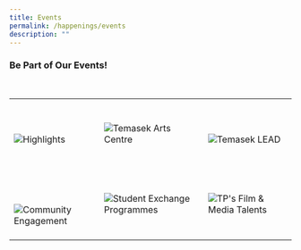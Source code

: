 ```yaml
---
title: Events
permalink: /happenings/events
description: ""
---
```

### Be Part of Our Events!

<div>
    <table>
        <tr>
            <td style="max-width:33%; vertical-align:bottom; border:none"><br>
                <a href="/events/temasek-service-excellence-awards-2022/" style="text-decoration: none">
                    <image src="/images/Happenings/Highlights.png" style="display:block;margin-left:auto;margin-right:auto;" alt="Highlights">
                    </image>
                </a>
            </td>
            <td style="max-width:33%; vertical-align:bottom; border:none"><br>
                <a href="//events/temasek-arts-centre/about-tac/"     style="text-decoration: none">
                    <image src="/images/Happenings/Temasek Arts Centre.png" style="display:block;margin-left:auto;margin-right:auto;" alt="Temasek Arts Centre">
                    </image>
                </a>
            </td>
            <td style="max-width:33%; vertical-align:bottom; border:none"><br>
                <a href="/events/temasek-lead/about-lead/"     style="text-decoration: none">
                    <image src="/images/Happenings/Temasek LEAD.png" style="display:block;margin-left:auto;margin-right:auto;" alt="Temasek LEAD">
                    </image>
                </a>
            </td>
        </tr>
        <tr>
            <td style="max-width:33%; vertical-align:bottom; border:none"><br>
							 <a href="/events/community-engagement/campus-care-network/"     style="text-decoration: none">
                    <image src="/images/Happenings/Community Engagement.png" style="display:block;margin-left:auto;margin-right:auto;" alt="Community Engagement">
											  </image>
                </a>
            </td>
            <td style="max-width:33%; vertical-align:bottom; border:none"><br>
                <a href="/cca-and-student-groups/diploma-interest-groups/school-of-applied-science/"    style="text-decoration: none">
                    <image src="/images/Happenings/Student Exchange Programmes.png" style="display:block;margin-left:auto;margin-right:auto;" alt="Student Exchange Programmes">
                    </image>
                </a>
            </td>
            <td style="max-width:33%; vertical-align:bottom; border:none"><br>
							 <a href="//events/tp-film-and-media-talents/"    style="text-decoration: none">
                    <image src="/images/Happenings/TP's Film & Media Talents.png" style="display:block;margin-left:auto;margin-right:auto;" alt="TP's Film & Media Talents">
                    </image>
                </a>
            </td>
        </tr>
    </table>
</div>